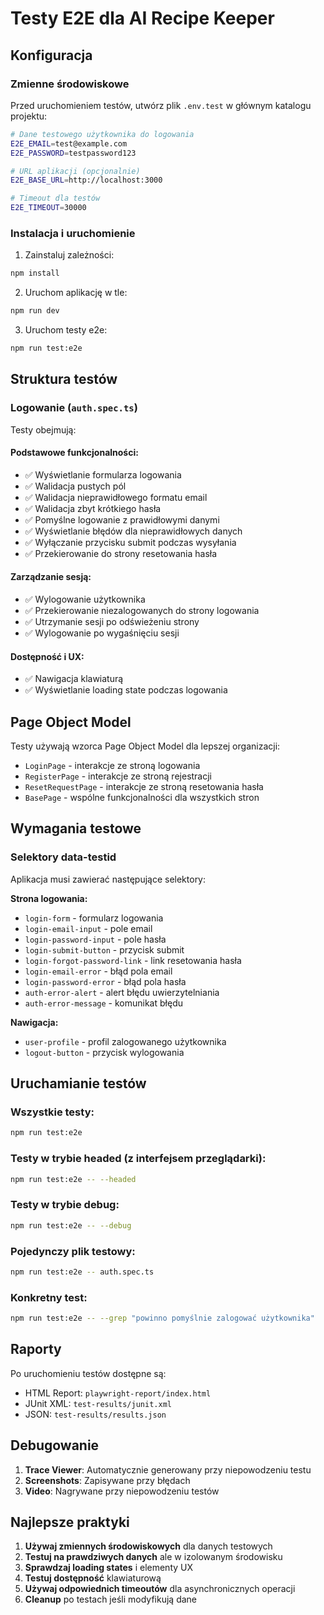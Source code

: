 # Testy E2E dla AI Recipe Keeper

## Konfiguracja

### Zmienne środowiskowe

Przed uruchomieniem testów, utwórz plik `.env.test` w głównym katalogu projektu:

```bash
# Dane testowego użytkownika do logowania
E2E_EMAIL=test@example.com
E2E_PASSWORD=testpassword123

# URL aplikacji (opcjonalnie)
E2E_BASE_URL=http://localhost:3000

# Timeout dla testów
E2E_TIMEOUT=30000
```

### Instalacja i uruchomienie

1. Zainstaluj zależności:

```bash
npm install
```

2. Uruchom aplikację w tle:

```bash
npm run dev
```

3. Uruchom testy e2e:

```bash
npm run test:e2e
```

## Struktura testów

### Logowanie (`auth.spec.ts`)

Testy obejmują:

#### Podstawowe funkcjonalności:

- ✅ Wyświetlanie formularza logowania
- ✅ Walidacja pustych pól
- ✅ Walidacja nieprawidłowego formatu email
- ✅ Walidacja zbyt krótkiego hasła
- ✅ Pomyślne logowanie z prawidłowymi danymi
- ✅ Wyświetlanie błędów dla nieprawidłowych danych
- ✅ Wyłączanie przycisku submit podczas wysyłania
- ✅ Przekierowanie do strony resetowania hasła

#### Zarządzanie sesją:

- ✅ Wylogowanie użytkownika
- ✅ Przekierowanie niezalogowanych do strony logowania
- ✅ Utrzymanie sesji po odświeżeniu strony
- ✅ Wylogowanie po wygaśnięciu sesji

#### Dostępność i UX:

- ✅ Nawigacja klawiaturą
- ✅ Wyświetlanie loading state podczas logowania

## Page Object Model

Testy używają wzorca Page Object Model dla lepszej organizacji:

- `LoginPage` - interakcje ze stroną logowania
- `RegisterPage` - interakcje ze stroną rejestracji
- `ResetRequestPage` - interakcje ze stroną resetowania hasła
- `BasePage` - wspólne funkcjonalności dla wszystkich stron

## Wymagania testowe

### Selektory data-testid

Aplikacja musi zawierać następujące selektory:

**Strona logowania:**

- `login-form` - formularz logowania
- `login-email-input` - pole email
- `login-password-input` - pole hasła
- `login-submit-button` - przycisk submit
- `login-forgot-password-link` - link resetowania hasła
- `login-email-error` - błąd pola email
- `login-password-error` - błąd pola hasła
- `auth-error-alert` - alert błędu uwierzytelniania
- `auth-error-message` - komunikat błędu

**Nawigacja:**

- `user-profile` - profil zalogowanego użytkownika
- `logout-button` - przycisk wylogowania

## Uruchamianie testów

### Wszystkie testy:

```bash
npm run test:e2e
```

### Testy w trybie headed (z interfejsem przeglądarki):

```bash
npm run test:e2e -- --headed
```

### Testy w trybie debug:

```bash
npm run test:e2e -- --debug
```

### Pojedynczy plik testowy:

```bash
npm run test:e2e -- auth.spec.ts
```

### Konkretny test:

```bash
npm run test:e2e -- --grep "powinno pomyślnie zalogować użytkownika"
```

## Raporty

Po uruchomieniu testów dostępne są:

- HTML Report: `playwright-report/index.html`
- JUnit XML: `test-results/junit.xml`
- JSON: `test-results/results.json`

## Debugowanie

1. **Trace Viewer**: Automatycznie generowany przy niepowodzeniu testu
2. **Screenshots**: Zapisywane przy błędach
3. **Video**: Nagrywane przy niepowodzeniu testów

## Najlepsze praktyki

1. **Używaj zmiennych środowiskowych** dla danych testowych
2. **Testuj na prawdziwych danych** ale w izolowanym środowisku
3. **Sprawdzaj loading states** i elementy UX
4. **Testuj dostępność** klawiaturową
5. **Używaj odpowiednich timeoutów** dla asynchronicznych operacji
6. **Cleanup** po testach jeśli modyfikują dane
